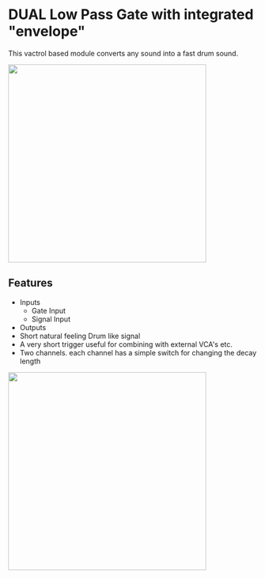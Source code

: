 # DUAL Low Pass Gate with integrated "envelope"
This vactrol based module converts any sound into a fast drum sound. 

<img src="https://raw.githubusercontent.com/PierreIsCoding/sdiy/main/LPG/images/20210906_212035.jpg" height="400" />

## Features
- Inputs
  - Gate Input
  - Signal Input
- Outputs
-   Short natural feeling Drum like signal
-   A very short trigger useful for combining with external VCA's etc.
- Two channels. each channel has a simple switch for changing the decay length

<img src="https://raw.githubusercontent.com/PierreIsCoding/sdiy/main/LPG/images/20210906_211956.jpg" height="400" />




